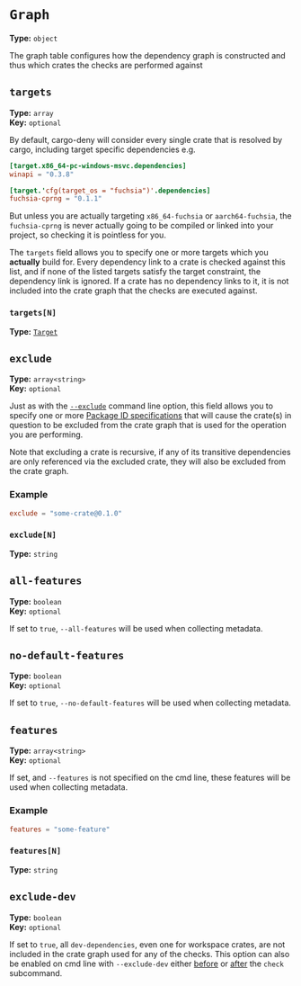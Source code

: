 # `Graph`

**Type:** `object`

The graph table configures how the dependency graph is constructed and thus which crates the
checks are performed against


## `targets`

**Type:** `array`<br>
**Key:** `optional`

By default, cargo-deny will consider every single crate that is resolved by cargo, including
target specific dependencies e.g.

```toml
[target.x86_64-pc-windows-msvc.dependencies]
winapi = "0.3.8"

[target.'cfg(target_os = "fuchsia")'.dependencies]
fuchsia-cprng = "0.1.1"
```

But unless you are actually targeting `x86_64-fuchsia` or `aarch64-fuchsia`, the `fuchsia-cprng` is
never actually going to be compiled or linked into your project, so checking it is pointless for you.

The `targets` field allows you to specify one or more targets which you **actually** build for.
Every dependency link to a crate is checked against this list, and if none of the listed targets
satisfy the target constraint, the dependency link is ignored. If a crate has no dependency links
to it, it is not included into the crate graph that the checks are
executed against.


### `targets[N]`

**Type:** [`Target`](/checks2/schema/type-index/Target.md)

## `exclude`

**Type:** `array<string>`<br>
**Key:** `optional`

Just as with the [`--exclude`](https://embarkstudios.github.io/cargo-deny/cli/common.html#--exclude-dev)
command line option, this field allows you to specify one or more [Package ID specifications](https://doc.rust-lang.org/cargo/commands/cargo-pkgid.html)
that will cause the crate(s) in question to be excluded from the crate graph that is used
for the operation you are performing.

Note that excluding a crate is recursive, if any of its transitive dependencies are only referenced
via the excluded crate, they will also be excluded from the crate graph.


### Example

```toml
exclude = "some-crate@0.1.0"
```

### `exclude[N]`

**Type:** `string`

## `all-features`

**Type:** `boolean`<br>
**Key:** `optional`

If set to `true`, `--all-features` will be used when collecting metadata.

## `no-default-features`

**Type:** `boolean`<br>
**Key:** `optional`

If set to `true`, `--no-default-features` will be used when collecting metadata.

## `features`

**Type:** `array<string>`<br>
**Key:** `optional`

If set, and `--features` is not specified on the cmd line, these features will be used when
collecting metadata.


### Example

```toml
features = "some-feature"
```

### `features[N]`

**Type:** `string`

## `exclude-dev`

**Type:** `boolean`<br>
**Key:** `optional`

If set to `true`, all `dev-dependencies`, even one for workspace crates, are not included
in the crate graph used for any of the checks. This option can also be enabled on cmd line
with `--exclude-dev` either [before](https://embarkstudios.github.io/cargo-deny/cli/common.html#--exclude-dev)
or [after](https://embarkstudios.github.io/cargo-deny/cli/check.html#--exclude-dev)
the `check` subcommand.
